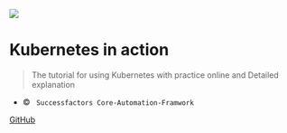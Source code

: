 ![](https://github.wdf.sap.corp/avatars/u/4902?s=150)

# Kubernetes in action

> The tutorial for using Kubernetes with practice online and Detailed explanation

* © ` Successfactors Core-Automation-Framwork`

[GitHub](https://github.wdf.sap.corp/SF-Automation/k8s-in-action)


